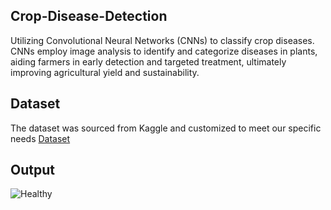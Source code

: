 ## Crop-Disease-Detection
Utilizing Convolutional Neural Networks (CNNs) to classify crop diseases. CNNs employ image analysis to identify and categorize diseases in plants, aiding farmers in early detection and targeted treatment, ultimately improving agricultural yield and sustainability.
## Dataset 
The dataset was sourced from Kaggle and customized to meet our specific needs [Dataset](https://drive.google.com/file/d/11NcjySb_ZaybbDjAXoUt_pXsciNNy4Dj/view?usp=sharing)
## Output 
![Healthy](https://github.com/SadhaSivamx/Crop-Disease-Detection/assets/106687593/a8ae408f-37d5-49b7-80fc-e7e96b62fb09)
